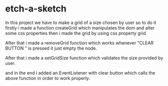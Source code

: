 # etch-a-sketch

In this project we have to make a grid of a size chosen by user 
so to do it firstly i made a function createGrid which manipulates the dom and alter some css properties
then i made the grid by using css property grid

After that i made a removeGrid function which works whenever "CLEAR BUTTON " is pressed it just empty the node.

After that i made a setGridSize function which validates the size provided by user.

and in the end i added an EventListener with clear button which calls the above function in order to work properly.